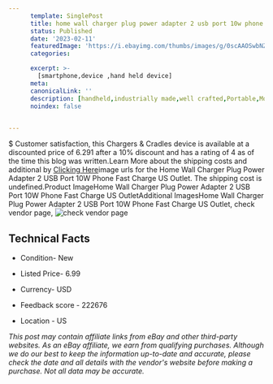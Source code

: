 ```yaml
---
      template: SinglePost
      title: home wall charger plug power adapter 2 usb port 10w phone fast charge us outlet
      status: Published
      date: '2023-02-11'
      featuredImage: 'https://i.ebayimg.com/thumbs/images/g/0scAAOSwbNZisP1M/s-l225.jpg'
      categories: 

      excerpt: >-
        [smartphone,device ,hand held device]
      meta:
      canonicalLink: ''
      description: [handheld,industrially made,well crafted,Portable,Mobile,Compact,Convenient,Lightweight,Maneuverable,Man-portable,Miniature,Carriable,Hand-held,Light,Holdable,Transportable,Mobile device,Pocket-sized,On-the-go,Wireless,Cordless,Compact size,Convenient size, smartphone,device ,hand held device]
      noindex: false

        
---
```

$
    Customer satisfaction, this Chargers & Cradles device is available at a discounted price of 6.291 after a 10% discount and has a rating of 4 as of the time this blog was written.Learn More about the shipping costs and additional by [Clicking Here](https://www.ebay.com/itm/222561789933?hash=item33d1b767ed%3Ag%3A0scAAOSwbNZisP1M&mkevt=1&mkcid=1&mkrid=711-53200-19255-0&campid=%253CePNCampaignId%253E&customid=%253CreferenceId%253E&toolid=10049)image urls for the Home Wall Charger Plug Power Adapter 2 USB Port 10W Phone Fast Charge US Outlet. The shipping cost is undefined.Product ImageHome Wall Charger Plug Power Adapter 2 USB Port 10W Phone Fast Charge US OutletAdditional ImagesHome Wall Charger Plug Power Adapter 2 USB Port 10W Phone Fast Charge US Outlet, check vendor page, ![check vendor page](https://origin-galleryplus.ebayimg.com/ws/web/222561789933_2_0_1/225x225.jpg,https://origin-galleryplus.ebayimg.com/ws/web/222561789933_3_0_1/225x225.jpg,https://origin-galleryplus.ebayimg.com/ws/web/222561789933_4_0_1/225x225.jpg,https://origin-galleryplus.ebayimg.com/ws/web/222561789933_5_0_1/225x225.jpg,https://origin-galleryplus.ebayimg.com/ws/web/222561789933_6_0_1/225x225.jpg,https://origin-galleryplus.ebayimg.com/ws/web/222561789933_7_0_1/225x225.jpg,https://origin-galleryplus.ebayimg.com/ws/web/222561789933_8_0_1/225x225.jpg,https://origin-galleryplus.ebayimg.com/ws/web/222561789933_9_0_1/225x225.jpg,https://origin-galleryplus.ebayimg.com/ws/web/222561789933_10_0_1/225x225.jpg,https://origin-galleryplus.ebayimg.com/ws/web/222561789933_11_0_1/225x225.jpg,https://origin-galleryplus.ebayimg.com/ws/web/222561789933_12_0_1/225x225.jpg)
    
    

 ## Technical Facts 



     
      

 - Condition- New 


      

 - Listed Price- 6.99 


      

 - Currency- USD 


      

 - Feedback score - 222676 


      

 - Location - US 


      
      

 *_This post may contain affiliate links from eBay and other third-party websites. As an eBay affiliate, we earn from qualifying purchases. Although we do our best to keep the information up-to-date and accurate, please check the date and all details with the vendor's website before making a purchase. Not all data may be accurate._*



    
    
    
    
    